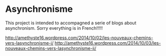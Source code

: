 Asynchronisme
=============

This project is intended to accompagned a serie of blogs about asynchronism.
Sorry everything is in French!!!!!


http://amethyste16.wordpress.com/2014/10/02/les-nouveaux-chemins-vers-lasynchronisme-i/
http://amethyste16.wordpress.com/2014/10/03/les-nouveaux-chemins-vers-lasynchronisme-ii/


